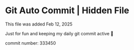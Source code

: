 # Git Auto Commit | Hidden File

This file was added Feb 12, 2025

Just for fun and keeping my daily git commit active 🤪

commit number: 333450
